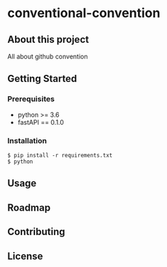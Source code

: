 # conventional-convention

## About this project

All about github convention

## Getting Started

### Prerequisites

- python >= 3.6
- fastAPI == 0.1.0

### Installation

```shell
$ pip install -r requirements.txt
$ python 
```

## Usage

## Roadmap

## Contributing

## License
